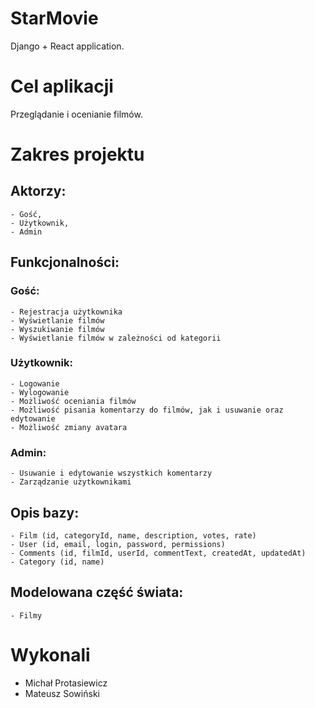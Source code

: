 # StarMovie
  Django + React application.

# Cel aplikacji
  Przeglądanie i ocenianie filmów.

# Zakres projektu
  ## Aktorzy:
    - Gość,
    - Użytkownik,
    - Admin

  ## Funkcjonalności:
  ### Gość:
    - Rejestracja użytkownika
    - Wyświetlanie filmów
    - Wyszukiwanie filmów
    - Wyświetlanie filmów w zależności od kategorii
  ### Użytkownik:
    - Logowanie
    - Wylogowanie
    - Możliwość oceniania filmów
    - Możliwość pisania komentarzy do filmów, jak i usuwanie oraz edytowanie
    - Możliwość zmiany avatara
  ### Admin:
    - Usuwanie i edytowanie wszystkich komentarzy
    - Zarządzanie użytkownikami

  ## Opis bazy:
    - Film (id, categoryId, name, description, votes, rate)
    - User (id, email, login, password, permissions)
    - Comments (id, filmId, userId, commentText, createdAt, updatedAt)
    - Category (id, name)

  ## Modelowana część świata:
    - Filmy

# Wykonali
  - Michał Protasiewicz
  - Mateusz Sowiński
